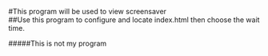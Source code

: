 #This program will be used to view screensaver  
##Use this program to configure and locate index.html then choose the wait time.

#####This is not my program
